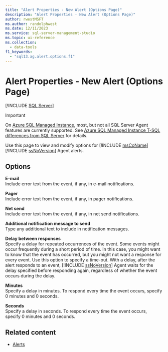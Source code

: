 ```yaml
---
title: "Alert Properties - New Alert (Options Page)"
description: "Alert Properties - New Alert (Options Page)"
author: rwestMSFT
ms.author: randolphwest
ms.date: 12/11/2023
ms.service: sql-server-management-studio
ms.topic: ui-reference
ms.collection:
  - data-tools
f1_keywords:
  - "sql13.ag.alert.options.f1"
---
```


# Alert Properties - New Alert (Options Page)

[!INCLUDE [SQL Server](../includes/applies-to-version/sqlserver.md)]

> [!IMPORTANT]  
> On [Azure SQL Managed Instance](/azure/sql-database/sql-database-managed-instance), most, but not all SQL Server Agent features are currently supported. See [Azure SQL Managed Instance T-SQL differences from SQL Server](/azure/sql-database/sql-database-managed-instance-transact-sql-information#sql-server-agent) for details.

Use this page to view and modify options for [!INCLUDE [msCoName](../includes/msconame-md.md)] [!INCLUDE [ssNoVersion](../includes/ssnoversion-md.md)] Agent alerts.

## Options

**E-mail**  
Include error text from the event, if any, in e-mail notifications.

**Pager**  
Include error text from the event, if any, in pager notifications.

**Net send**  
Include error text from the event, if any, in net send notifications.

**Additional notification message to send**  
Type any additional text to include in notification messages.

**Delay between responses**  
Specify a delay for repeated occurrences of the event. Some events might occur frequently during a short period of time. In this case, you might want to know that the event has occurred, but you might not want a response for every event. Use this option to specify a time-out. With a delay, after the alert responds to an event, [!INCLUDE [ssNoVersion](../includes/ssnoversion-md.md)] Agent waits for the delay specified before responding again, regardless of whether the event occurs during the delay.

**Minutes**  
Specify a delay in minutes. To respond every time the event occurs, specify 0 minutes and 0 seconds.

**Seconds**  
Specify a delay in seconds. To respond every time the event occurs, specify 0 minutes and 0 seconds.

## Related content

- [Alerts](alerts.md)
